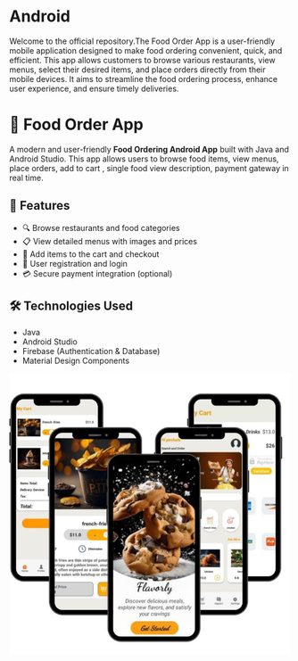 # Android

Welcome to the official repository.The Food Order App is a user-friendly mobile application designed to make food ordering convenient, quick, and efficient. This app allows customers to browse various restaurants, view menus, select their desired items, and place orders directly from their mobile devices. It aims to streamline the food ordering process, enhance user experience, and ensure timely deliveries.

# 🍔 Food Order App

A modern and user-friendly **Food Ordering Android App** built with Java and Android Studio. This app allows users to browse food items, view menus, place orders, add to cart , single food view description, payment gateway in real time.

## 🚀 Features

- 🔍 Browse restaurants and food categories
- 📋 View detailed menus with images and prices
- 🛒 Add items to the cart and checkout
- 👤 User registration and login
- 💳 Secure payment integration (optional)

## 🛠️ Technologies Used

- Java
- Android Studio
- Firebase (Authentication & Database)
- Material Design Components

![Image Alt](https://github.com/peshliya/Android/blob/4041049431a875bf69a80897aa08eedec044eca7/1744043927505.jfif)



